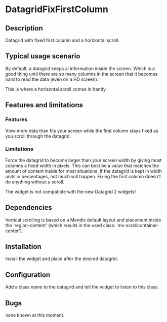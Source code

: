 # DatagridFixFirstColumn

## Description
Datagrid with fixed first column and a horizontal scroll.

## Typical usage scenario
By default, a datagrid keeps al information inside the screen. Which is a good thing until there are so many columns in the screen that it becomes hard to read the data (even on a HD screen).

This is where a horizontal scroll comes in handy.


## Features and limitations

### Features
View more data than fits your screen while the first column stays fixed as you scroll through the datagrid.

### Limitations
Force the datagrid to become larger than your screen width by giving most columns a fixed width in pixels. This can best be a value that matches the amount of content inside for most situations. If the datagrid is kept in width units in percentages, not much will happen. Fixing the first column doesn't do anything without a scroll.

The widget is not compatible with the new Datagrid 2 widgets!


## Dependencies
Vertical scrolling is based on a Mendix default layout and placement inside the 'region-content' (which results in the used class: 'mx-scrollcontainer-center').

## Installation
Install the widget and place after the desired datagrid.

## Configuration
Add a class name to the datagrid and tell the widget to listen to this class.

## Bugs
none known at this moment.